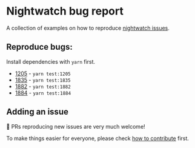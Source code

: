 # Nightwatch bug report

A collection of examples on how to reproduce [nightwatch issues](https://github.com/nightwatchjs/nightwatch/issues).

## Reproduce bugs:

Install dependencies with `yarn` first.

- [1205](https://github.com/nightwatchjs/nightwatch/issues/1205) - `yarn test:1205`
- [1835](https://github.com/nightwatchjs/nightwatch/issues/1835) - `yarn test:1835`
- [1882](https://github.com/nightwatchjs/nightwatch/issues/1882) - `yarn test:1882`
- [1884](https://github.com/nightwatchjs/nightwatch/issues/1882) - `yarn test:1884`

## Adding an issue

:tada: PRs reproducing new issues are very much welcome!

To make things easier for everyone, please check [how to contribute](CONTRIBUTING.md) first.
